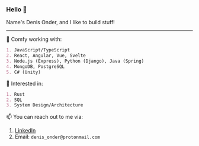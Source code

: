 ### Hello 👋
Name's Denis Onder, and I like to build stuff!

---

🔭 Comfy working with:
```md
1. JavaScript/TypeScript
2. React, Angular, Vue, Svelte
3. Node.js (Express), Python (Django), Java (Spring)
4. MongoDB, PostgreSQL
5. C# (Unity)
```

🌱 Interested in:
```md
1. Rust
2. SQL
3. System Design/Architecture
```

📫 You can reach out to me via:
1. [LinkedIn](https://www.linkedin.com/in/denis-onder/)
2. Email: `denis_onder@protonmail.com`